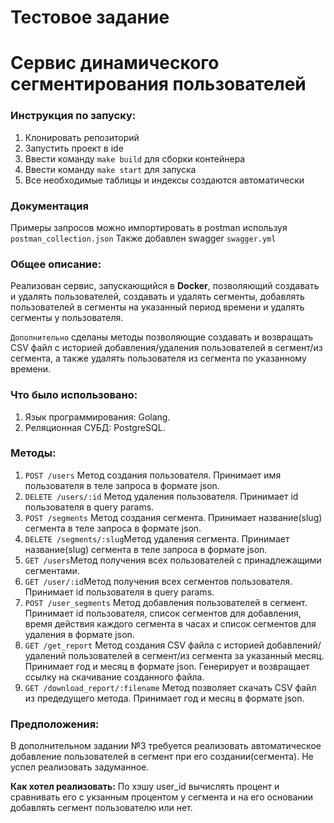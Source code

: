# Тестовое задание 
# Сервис динамического сегментирования пользователей


### Инструкция по запуску:
1) Клонировать репозиторий
2) Запустить проект в ide
3) Ввести команду `make build` для сборки контейнера
4) Ввести команду `make start` для запуска
5) Все необходимые таблицы и индексы создаются автоматически


### Документация
Примеры запросов можно импортировать в postman используя `postman_collection.json`
Также добавлен swagger `swagger.yml`

### Общее описание:
Реализован сервис, запускающийся в **Docker**, позволяющий создавать и удалять пользователей, создавать и удалять сегменты,
добавлять пользователей в сегменты на указанный период времени и удалять сегменты у пользователя.

`Дополнительно` сделаны методы позволяющие создавать
и возвращать CSV файл с историей добавления/удаления пользователей в сегмент/из сегмента,
а также удалять пользователя из сегмента по указанному времени.



### Что было использовано:
1. Язык программирования: Golang.
2. Реляционная СУБД: PostgreSQL.

### Методы:
1. `POST /users` Метод создания пользователя. Принимает имя пользователя в теле запроса в формате json.
2. `DELETE /users/:id` Метод удаления пользователя. Принимает id пользователя в query params.
3. `POST /segments` Метод создания сегмента. Принимает название(slug) сегмента в теле запроса в формате json.
4. `DELETE /segments/:slug`Метод удаления сегмента. Принимает название(slug) сегмента в теле запроса в формате json.
5. `GET /users`Метод получения всех пользователей с принадлежащими сегментами. 
6. `GET /user/:id`Метод получения всех сегментов пользователя.  Принимает id пользователя в query params.
7. `POST /user_segments` Метод добавления пользователей в сегмент. Принимает id пользователя, 
   список сегментов для добавления, время действия каждого сегмента в часах и список сегментов для удаления в формате json.
8. `GET /get_report` Метод создания CSV файла с историей добавлений/удалений пользователей в сегмент/из сегмента за указанный месяц. 
   Принимает год и месяц в формате json. Генерирует и возвращает ссылку на скачивание созданного файла.
9. `GET /download_report/:filename` Метод позволяет скачать CSV файл из предедущего метода. 
   Принимает год и месяц в формате json.
   
### Предположения:
В дополнительном задании №3 требуется реализовать автоматическое добавление пользователей в сегмент при его создании(сегмента).
Не успел реализовать задуманное. 


**Как хотел реализовать:**
По хэшу user_id вычислять процент и сравнивать его с укзанным процентом у сегмента 
и на его основании добавлять сегмент пользователю или нет.
